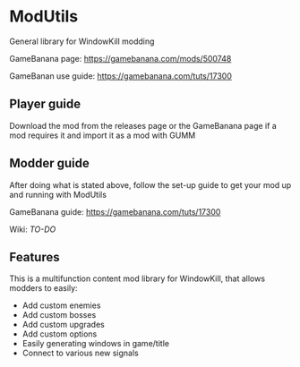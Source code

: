 # ModUtils
General library for WindowKill modding

GameBanana page: https://gamebanana.com/mods/500748

GameBanan use guide: https://gamebanana.com/tuts/17300

## Player guide
Download the mod from the releases page or the GameBanana page if a mod requires it and import it as a mod with GUMM

## Modder guide
After doing what is stated above, follow the set-up guide to get your mod up and running with ModUtils

GameBanana guide: https://gamebanana.com/tuts/17300

Wiki: *TO-DO*

## Features
This is a multifunction content mod library for WindowKill, that allows modders to easily:
- Add custom enemies
- Add custom bosses
- Add custom upgrades
- Add custom options
- Easily generating windows in game/title
- Connect to various new signals
